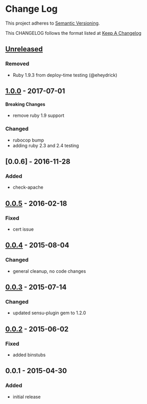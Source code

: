 # Change Log
This project adheres to [Semantic Versioning](http://semver.org/).

This CHANGELOG follows the format listed at [Keep A Changelog](http://keepachangelog.com/)

## [Unreleased]
### Removed
- Ruby 1.9.3 from deploy-time testing (@eheydrick)

## [1.0.0] - 2017-07-01
#### Breaking Changes
- remove ruby 1.9 support

### Changed
- rubocop bump
- adding ruby 2.3 and 2.4 testing

## [0.0.6] - 2016-11-28
### Added 
- check-apache

## [0.0.5] - 2016-02-18
### Fixed
- cert issue

## [0.0.4] - 2015-08-04
### Changed
- general cleanup, no code changes

## [0.0.3] - 2015-07-14
### Changed
- updated sensu-plugin gem to 1.2.0

## [0.0.2] - 2015-06-02
### Fixed
- added binstubs

## 0.0.1 - 2015-04-30
### Added
- initial release

[Unreleased]: https://github.com/sensu-plugins/sensu-plugins-apache/compare/1.0.0...HEAD
[1.0.0]: https://github.com/sensu-plugins/sensu-plugins-apache/compare/0.0.5...1.0.0
[0.0.5]: https://github.com/sensu-plugins/sensu-plugins-apache/compare/0.0.4...0.0.5
[0.0.4]: https://github.com/sensu-plugins/sensu-plugins-apache/compare/0.0.3...0.0.4
[0.0.3]: https://github.com/sensu-plugins/sensu-plugins-apache/compare/0.0.2...0.0.3
[0.0.2]: https://github.com/sensu-plugins/sensu-plugins-apache/compare/0.0.1...0.0.2

